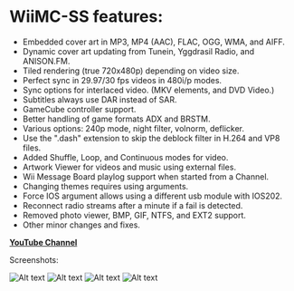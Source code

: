 # WiiMC-SS features:
- Embedded cover art in MP3, MP4 (AAC), FLAC, OGG, WMA, and AIFF.
- Dynamic cover art updating from Tunein, Yggdrasil Radio, and ANISON.FM.
- Tiled rendering (true 720x480p) depending on video size.
- Perfect sync in 29.97/30 fps videos in 480i/p modes.
- Sync options for interlaced video. (MKV elements, and DVD Video.)
- Subtitles always use DAR instead of SAR.
- GameCube controller support.
- Better handling of game formats ADX and BRSTM.
- Various options: 240p mode, night filter, volnorm, deflicker.
- Use the ".dash" extension to skip the deblock filter in H.264 and VP8 files.
- Added Shuffle, Loop, and Continuous modes for video.
- Artwork Viewer for videos and music using external files.
- Wii Message Board playlog support when started from a Channel.
- Changing themes requires using arguments.
- Force IOS argument allows using a different usb module with IOS202.
- Reconnect radio streams after a minute if a fail is detected.
- Removed photo viewer, BMP, GIF, NTFS, and EXT2 support.
- Other minor changes and fixes.


[**YouTube Channel**](https://www.youtube.com/SuperrSonic)



Screenshots:

![Alt text](https://user-images.githubusercontent.com/6880539/62327828-8d8a2d00-b47f-11e9-8be1-224803143279.png?raw=true "Artwork Viewer - Video")
![Alt text](https://user-images.githubusercontent.com/6880539/62327840-93800e00-b47f-11e9-888b-47c066758350.png?raw=true "Artwork Viewer - Music")
![Alt text](https://user-images.githubusercontent.com/6880539/103433567-8366e380-4bc9-11eb-81f0-d969cd26e8e8.png?raw=true "Screensaver Full Screen")
![Alt text](https://user-images.githubusercontent.com/6880539/103433540-fcb20680-4bc8-11eb-8d8f-352fc7468446.png?raw=true "Dynamic Cover Art: ANISON.FM")
